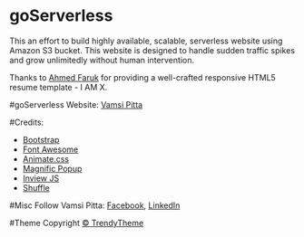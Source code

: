 # goServerless
This an effort to build highly available, scalable, serverless website using Amazon S3 bucket. This website is designed to handle sudden traffic spikes and grow unlimitedly without human intervention.

Thanks to <a href="https://github.com/ahmedfaruk" target="_blank">Ahmed Faruk</a> for providing a well-crafted responsive HTML5 resume template - I AM X.

#goServerless Website:
<a href="http://www.vamsipitta.com" target="_blank">Vamsi Pitta</a>

#Credits: 
- <a href="http://getbootstrap.com/" target="_blank">Bootstrap</a>
- <a href="https://fortawesome.github.io/Font-Awesome/" target="_blank">Font Awesome</a>
- <a href="https://daneden.github.io/animate.css/" target="_blank">Animate.css</a>
- <a href="http://dimsemenov.com/plugins/magnific-popup/" target="_blank">Magnific Popup</a>
- <a href="https://github.com/protonet/jquery.inview" target="_blank">Inview JS</a>
- <a href="http://vestride.github.io/Shuffle/" target="_blank">Shuffle</a>

#Misc
Follow Vamsi Pitta: <a href="https://www.facebook.com/vamsi.pitta" target="_blank">Facebook</a>, <a href="https://www.linkedin.com/in/venkata-vamsi-pitta/" target="_blank">LinkedIn</a>

#Theme Copyright
<a href="http://trendytheme.net/" target="_blank">&copy; TrendyTheme </a>
